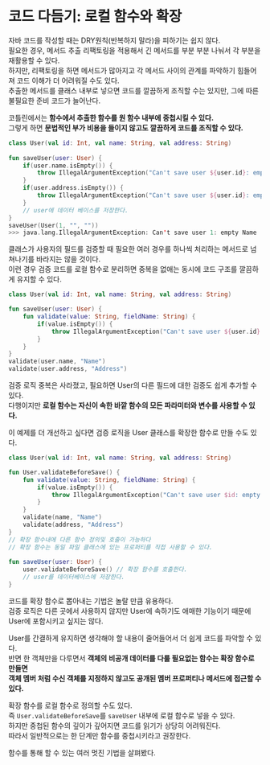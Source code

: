 코드 다듬기: 로컬 함수와 확장   
=======================    
자바 코드를 작성할 때는 DRY원칙(반복하지 말라)을 피하기는 쉽지 않다.                       
필요한 경우, 메서드 추출 리팩토링을 적용해서 긴 메서드를 부분 부분 나눠서 각 부분을 재활용할 수 있다.               
하지만, 리팩토링을 하면 메서드가 많아지고 각 메서드 사이의 관계를 파악하기 힘들어져 코드 이해가 더 어려워질 수도 있다.            
추출한 메서드를 클래스 내부로 넣으면 코드를 깔끔하게 조직할 수는 있지만, 그에 따른 불필요한 준비 코드가 늘어난다.            
                      
코틀린에서는 **함수에서 추출한 함수를 원 함수 내부에 중첩시킬 수 있다.**                 
그렇게 하면 **문법적인 부가 비용을 들이지 않고도 깔끔하게 코드를 조직할 수 있다.**            
              
```kt
class User(val id: Int, val name: String, val address: String)  
      
fun saveUser(user: User) {
    if(user.name.isEmpty()) {
        throw IllegalArgumentException("Can't save user ${user.id}: empty Name")
    }
    if(user.address.isEmpty()) {
        throw IllegalArgumentException("Can't save user ${user.id}: empty Address")
    }
    // user에 데이터 베이스를 저장한다.      
}
saveUser(User(1, "", ""))
>>> java.lang.IllegalArgumentException: Can't save user 1: empty Name
```

클래스가 사용자의 필드를 검증할 때 필요한 여러 경우를 하나씩 처리하는 메서드로 넘쳐나기를 바라지는 않을 것이다.                
이런 경우 검증 코드를 로컬 함수로 분리하면 중복을 없애는 동시에 코드 구조를 깔끔하게 유지할 수 있다.              
          
```kt
class User(val id: Int, val name: String, val address: String)

fun saveUser(user: User) {
    fun validate(value: String, fieldName: String) {
        if(value.isEmpty()) {
            throw IllegalArgumentException("Can't save user ${user.id}: empty $fieldName")
        }
    }
}
validate(user.name, "Name")
validate(user.address, "Address")
```
검증 로직 중복은 사라졌고, 필요하면 User의 다른 필드에 대한 검증도 쉽게 추가할 수 있다.                  
다행이지만 **로컬 함수는 자신이 속한 바깥 함수의 모든 파라미터와 변수를 사용할 수 있다.**         
          
이 예제를 더 개선하고 싶다면 검증 로직을 User 클래스를 확장한 함수로 만들 수도 있다.         

```kt
class User(val id: Int, val name: String, val address: String)

fun User.validateBeforeSave() {
    fun validate(value: String, fieldName: String) {
        if(value.isEmpty()) {     
            throw IllegalArgumentException("Can't save user $id: empty $fieldName")      
        }
    }
    validate(name, "Name")
    validate(address, "Address")
}
// 확장 함수내에 다른 함수 정의및 호출이 가능하다          
// 확장 함수는 동일 파일 클래스에 있는 프로퍼티를 직접 사용할 수 있다.           
   
fun saveUser(user: User) {
    user.validateBeforeSave() // 확장 함수를 호출한다.  
    // user를 데이터베이스에 저장한다.  
}
```    
코드를 확장 함수로 뽑아내는 기법은 놀랄 만큼 유용하다.                  
검증 로직은 다른 곳에서 사용하지 않지만 User에 속하기도 애매한 기능이기 때문에 User에 포함시키고 싶지는 않다.        
                                   
User를 간결하게 유지하면 생각해야 할 내용이 줄어들어서 더 쉽게 코드를 파악할 수 있다.              
반면 한 객체만을 다루면서 **객체의 비공개 데이터를 다룰 필요없는 함수는 확장 함수로 만들면       
객체 멤버 처럼 수신 객체를 지정하지 않고도 공개된 멤버 프로퍼티나 메서드에 접근할 수 있다.**            
       
확장 함수를 로컬 함수로 정의할 수도 있다.       
즉 `User.validateBeforeSave`를 `saveUser` 내부에 로컬 함수로 넣을 수 있다.       
하지만 중첩된 함수의 깊이가 깊어지면 코드를 읽기가 상당히 어려워진다.         
따라서 일반적으로는 한 단계만 함수를 중첩시키라고 권장한다.       
  
함수를 통해 할 수 있는 여러 멋진 기법을 살펴봤다.    


















